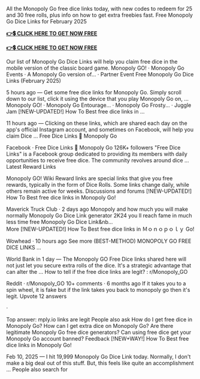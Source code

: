 All the Monopoly Go free dice links today, with new codes to redeem for 25 and 30 free rolls, plus info on how to get extra freebies fast.
Free Monopoly Go Dice Links for February 2025


**[👉💲 CLICK HERE TO GET NOW FREE](https://monopolygofreediceg.blogspot.com/)**

**[👉💲 CLICK HERE TO GET NOW FREE](https://monopolygofreediceg.blogspot.com/)**


Our list of Monopoly Go Dice Links will help you claim free dice in the mobile version of the classic board game.
‎Monopoly GO! · ‎Monopoly Go Events · ‎A Monopoly Go version of... · ‎Partner Event
Free Monopoly Go Dice Links (February 2025)

5 hours ago — Get some free dice links for Monopoly Go. Simply scroll down to our list, click it using the device that you play Monopoly Go on, ...
‎Monopoly GO! · ‎Monopoly Go Entourage... · ‎Monopoly Go Frosty... · ‎Juggle Jam
[!NEW-UPDATED!] How To Best free dice links in ...

11 hours ago — Clicking on these links, which are shared each day on the app's official Instagram account, and sometimes on Facebook, will help you claim Dice ...
Free Dice Links 🎲 Monopoly Go

Facebook · Free Dice Links 🎲 Monopoly Go
126K+ followers
"Free Dice Links" is a Facebook group dedicated to providing its members with daily opportunities to receive free dice. The community revolves around dice ...
Latest Reward Links

Monopoly GO! Wiki
Reward links are special links that give you free rewards, typically in the form of Dice Rolls. Some links change daily, while others remain active for weeks.
Discussions and forums
[!NEW-UPDATED!] How To Best free dice links in Monopoly Go!

Maverick Truck Club · 
2 days ago
Monopoly and how much you will make normally Monopoly Go Dice Link generator 2K24 you ll reach fame in much less time free Monopoly Go Dice Link&nb...  
More
[!NEW-UPDATED!] How To Best free dice links in Ｍｏｎｏｐｏｌｙ Go!

Wowhead · 
10 hours ago
See more
(BEST-METHOD) MONOPOLY GO FREE DICE LINKS ...

World Bank
in 1 day — The Monopoly GO Free Dice links shared here will not just let you secure extra rolls of the dice. It's a strategic advantage that can alter the ...
How to tell if the free dice links are legit? : r/Monopoly_GO

Reddit · r/Monopoly_GO
10+ comments · 6 months ago
If it takes you to a spin wheel, it is fake but if the link takes you back to monopoly go then it's legit. Upvote
12 answers
 
·
 
Top answer: 
mply.io links are legit
People also ask
How do I get free dice in Monopoly Go?
How can I get extra dice on Monopoly Go?
Are there legitimate Monopoly Go free dice generators?
Can using free dice get your Monopoly Go account banned?
Feedback
[!NEW+WAY!] How To Best free dice links in Monopoly Go!

Feb 10, 2025 — I hit 19,999 Monopoly Go Dice Link today. Normally, I don't make a big deal out of this stuff. But, this feels like quite an accomplishment ...
People also search for

